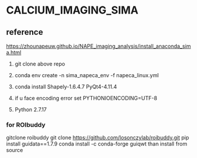 # CALCIUM_IMAGING_SIMA

## reference 
https://zhounapeuw.github.io/NAPE_imaging_analysis/install_anaconda_sima.html

1. git clone above repo
2. conda env create -n sima_napeca_env -f napeca_linux.yml
3. conda install Shapely-1.6.4.7 PyQt4-4.11.4
4. if u face encoding error  set PYTHONIOENCODING=UTF-8

5. Python 2.7.17

### for ROIbuddy 

gitclone roibuddy 
git clone https://github.com/losonczylab/roibuddy.git
pip install guidata==1.7.9
conda install -c conda-forge guiqwt
than install from source 
